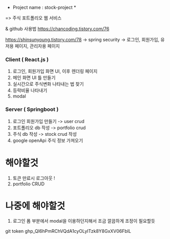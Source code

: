 * Project name : stock-project *

=> 주식 포트폴리오 웹 서비스

& github 사용법
https://chancoding.tistory.com/76

https://shinsunyoung.tistory.com/78
-> spring security
-> 로그인, 회원가입, 유저용 페이지, 관리자용 페이지
### Client ( React.js ) ###
1. 로그인, 회원가입 화면 UI, 이후 렌더링 페이지 
2. 메인 화면 UI 틀 만들기
3. 실시간으로 주식변화 나타내는 법 찾기
4. 등락비율 나타내기
5. modal

### Server ( Springboot ) ###

1. 로그인 회원가입 만들기 -> user crud
2. 포트폴리오 db 작성 -> portfolio crud
3. 주식 db 작성 -> stock crud 작성
4. google openApi 주식 정보 가져오기


# 해야할것
1. 토큰 만료시 로그아웃 !
2. portfolio CRUD

# 나중에 해야할것
1. 로그인 폼 부분에서 modal을 이용하던지해서 조금 깔끔하게 조정이 필요할듯

git token
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

